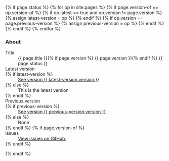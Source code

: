 {% if page.status %}
{% for op in site.pages %}
{% if page.version-of == op.version-of %}
{% if op.latest == true and op.version != page.version %}
{% assign latest-version = op %}
{% endif %}
{% if op.version == page.previous-version %}
{% assign previous-version = op %}
{% endif %}
{% endif %}
{% endfor %}
  <div class="panel panel-default" id="issues_panel">
    <div class="panel-heading">
      <h3 class="panel-title nocount">
        About
      </h3>
    </div>
    <div class="panel-body">
    <dl>
    <dt>Title<dt>
    <dd>{{ page.title }}{% if page.version %} {{ page.version }}{% endif %}&nbsp;<span class="badge spec-badge-status-{{ page.status }}">{{ page.status }}</span></dd>
    <dt>Latest version</dt>
{% if latest-version %}
    <dd><a href="{{ site.baseurl }}{{ latest-version.url }}">See version {{ latest-version.version }}</a></dd>
{% else %}
    <dd>This is the latest version</dd>
{% endif %}
    <dt>Previous version<dt>
{% if previous-version %}
    <dd><a href="{{ site.baseurl }}{{ previous-version.url }}">See version {{ previous-version.version }}</a></dd>
{% else %}
    <dd>None</dd>
{% endif %}
{% if page.version-of %}
    <dt>Issues</dt>
    <dd><a href="https://github.com/iipc/warc-specifications/labels/{{ page.version-of }}">View issues on GitHub&nbsp;<span class="glyphicon glyphicon-tags"></span></a></dd>
{% endif %}
    </dl>
    </div>
</div>
{% endif %}